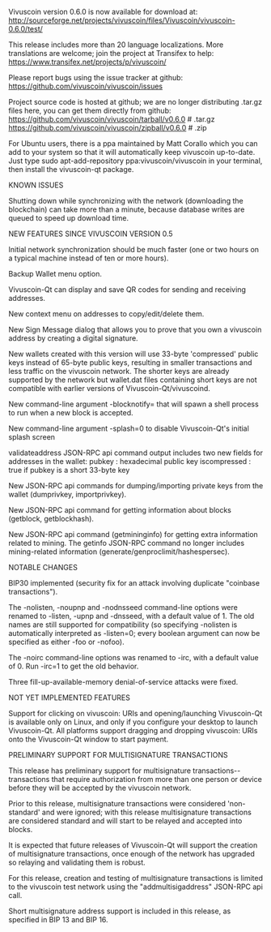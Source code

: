 Vivuscoin version 0.6.0 is now available for download at:
http://sourceforge.net/projects/vivuscoin/files/Vivuscoin/vivuscoin-0.6.0/test/

This release includes more than 20 language localizations.
More translations are welcome; join the
project at Transifex to help:
https://www.transifex.net/projects/p/vivuscoin/

Please report bugs using the issue tracker at github:
https://github.com/vivuscoin/vivuscoin/issues

Project source code is hosted at github; we are no longer
distributing .tar.gz files here, you can get them
directly from github:
https://github.com/vivuscoin/vivuscoin/tarball/v0.6.0  # .tar.gz
https://github.com/vivuscoin/vivuscoin/zipball/v0.6.0  # .zip

For Ubuntu users, there is a ppa maintained by Matt Corallo which
you can add to your system so that it will automatically keep
vivuscoin up-to-date.  Just type
sudo apt-add-repository ppa:vivuscoin/vivuscoin
in your terminal, then install the vivuscoin-qt package.


KNOWN ISSUES

Shutting down while synchronizing with the network
(downloading the blockchain) can take more than a minute,
because database writes are queued to speed up download
time.


NEW FEATURES SINCE VIVUSCOIN VERSION 0.5

Initial network synchronization should be much faster
(one or two hours on a typical machine instead of ten or more
hours).

Backup Wallet menu option.

Vivuscoin-Qt can display and save QR codes for sending
and receiving addresses.

New context menu on addresses to copy/edit/delete them.

New Sign Message dialog that allows you to prove that you
own a vivuscoin address by creating a digital
signature.

New wallets created with this version will
use 33-byte 'compressed' public keys instead of
65-byte public keys, resulting in smaller
transactions and less traffic on the vivuscoin
network. The shorter keys are already supported
by the network but wallet.dat files containing
short keys are not compatible with earlier
versions of Vivuscoin-Qt/vivuscoind.

New command-line argument -blocknotify=<command>
that will spawn a shell process to run <command> 
when a new block is accepted.

New command-line argument -splash=0 to disable
Vivuscoin-Qt's initial splash screen

validateaddress JSON-RPC api command output includes
two new fields for addresses in the wallet:
pubkey : hexadecimal public key
iscompressed : true if pubkey is a short 33-byte key

New JSON-RPC api commands for dumping/importing
private keys from the wallet (dumprivkey, importprivkey).

New JSON-RPC api command for getting information about
blocks (getblock, getblockhash).

New JSON-RPC api command (getmininginfo) for getting
extra information related to mining. The getinfo
JSON-RPC command no longer includes mining-related
information (generate/genproclimit/hashespersec).



NOTABLE CHANGES

BIP30 implemented (security fix for an attack involving
duplicate "coinbase transactions").

The -nolisten, -noupnp and -nodnsseed command-line
options were renamed to -listen, -upnp and -dnsseed,
with a default value of 1. The old names are still
supported for compatibility (so specifying -nolisten
is automatically interpreted as -listen=0; every
boolean argument can now be specified as either
-foo or -nofoo).

The -noirc command-line options was renamed to
-irc, with a default value of 0. Run -irc=1 to
get the old behavior.

Three fill-up-available-memory denial-of-service
attacks were fixed.


NOT YET IMPLEMENTED FEATURES

Support for clicking on vivuscoin: URIs and
opening/launching Vivuscoin-Qt is available only on Linux,
and only if you configure your desktop to launch
Vivuscoin-Qt. All platforms support dragging and dropping
vivuscoin: URIs onto the Vivuscoin-Qt window to start
payment.


PRELIMINARY SUPPORT FOR MULTISIGNATURE TRANSACTIONS

This release has preliminary support for multisignature
transactions-- transactions that require authorization
from more than one person or device before they
will be accepted by the vivuscoin network.

Prior to this release, multisignature transactions
were considered 'non-standard' and were ignored;
with this release multisignature transactions are
considered standard and will start to be relayed
and accepted into blocks.

It is expected that future releases of Vivuscoin-Qt
will support the creation of multisignature transactions,
once enough of the network has upgraded so relaying
and validating them is robust.

For this release, creation and testing of multisignature
transactions is limited to the vivuscoin test network using
the "addmultisigaddress" JSON-RPC api call.

Short multisignature address support is included in this
release, as specified in BIP 13 and BIP 16.
